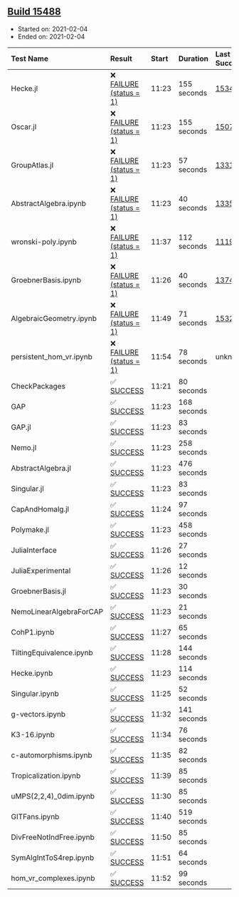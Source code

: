 ## [Build 15488](https://oscarci.mathematik.uni-kl.de/job/oscar/15488/)

* Started on: 2021-02-04
* Ended on: 2021-02-04

| Test Name    | Result | Start | Duration | Last Success | First Failure |
|:-------------|:-------|:------|:---------|:-------------|:--------------|
| Hecke.jl | ❌ [FAILURE (status = 1)](https://oscarci.mathematik.uni-kl.de/job/oscar/15488/artifact/logs/build-15488/Hecke.jl.log) | 11:23 | 155 seconds | [15344](https://oscarci.mathematik.uni-kl.de/job/oscar/15344/) | [15348](https://oscarci.mathematik.uni-kl.de/job/oscar/15348/) |
| Oscar.jl | ❌ [FAILURE (status = 1)](https://oscarci.mathematik.uni-kl.de/job/oscar/15488/artifact/logs/build-15488/Oscar.jl.log) | 11:23 | 155 seconds | [15079](https://oscarci.mathematik.uni-kl.de/job/oscar/15079/) | [15080](https://oscarci.mathematik.uni-kl.de/job/oscar/15080/) |
| GroupAtlas.jl | ❌ [FAILURE (status = 1)](https://oscarci.mathematik.uni-kl.de/job/oscar/15488/artifact/logs/build-15488/GroupAtlas.jl.log) | 11:23 | 57 seconds | [13311](https://oscarci.mathematik.uni-kl.de/job/oscar/13311/) | [13312](https://oscarci.mathematik.uni-kl.de/job/oscar/13312/) |
| AbstractAlgebra.ipynb | ❌ [FAILURE (status = 1)](https://oscarci.mathematik.uni-kl.de/job/oscar/15488/artifact/logs/build-15488/AbstractAlgebra.ipynb.log) | 11:23 | 40 seconds | [13355](https://oscarci.mathematik.uni-kl.de/job/oscar/13355/) | [13356](https://oscarci.mathematik.uni-kl.de/job/oscar/13356/) |
| wronski-poly.ipynb | ❌ [FAILURE (status = 1)](https://oscarci.mathematik.uni-kl.de/job/oscar/15488/artifact/logs/build-15488/wronski-poly.ipynb.log) | 11:37 | 112 seconds | [11192](https://oscarci.mathematik.uni-kl.de/job/oscar/11192/) | [11193](https://oscarci.mathematik.uni-kl.de/job/oscar/11193/) |
| GroebnerBasis.ipynb | ❌ [FAILURE (status = 1)](https://oscarci.mathematik.uni-kl.de/job/oscar/15488/artifact/logs/build-15488/GroebnerBasis.ipynb.log) | 11:26 | 40 seconds | [13748](https://oscarci.mathematik.uni-kl.de/job/oscar/13748/) | [13749](https://oscarci.mathematik.uni-kl.de/job/oscar/13749/) |
| AlgebraicGeometry.ipynb | ❌ [FAILURE (status = 1)](https://oscarci.mathematik.uni-kl.de/job/oscar/15488/artifact/logs/build-15488/AlgebraicGeometry.ipynb.log) | 11:49 | 71 seconds | [15322](https://oscarci.mathematik.uni-kl.de/job/oscar/15322/) | [15323](https://oscarci.mathematik.uni-kl.de/job/oscar/15323/) |
| persistent_hom_vr.ipynb | ❌ [FAILURE (status = 1)](https://oscarci.mathematik.uni-kl.de/job/oscar/15488/artifact/logs/build-15488/persistent_hom_vr.ipynb.log) | 11:54 | 78 seconds | unknown | unknown |
| CheckPackages | ✅ [SUCCESS](https://oscarci.mathematik.uni-kl.de/job/oscar/15488/artifact/logs/build-15488/CheckPackages.log) | 11:21 | 80 seconds |  |  |
| GAP | ✅ [SUCCESS](https://oscarci.mathematik.uni-kl.de/job/oscar/15488/artifact/logs/build-15488/GAP.log) | 11:23 | 168 seconds |  |  |
| GAP.jl | ✅ [SUCCESS](https://oscarci.mathematik.uni-kl.de/job/oscar/15488/artifact/logs/build-15488/GAP.jl.log) | 11:23 | 83 seconds |  |  |
| Nemo.jl | ✅ [SUCCESS](https://oscarci.mathematik.uni-kl.de/job/oscar/15488/artifact/logs/build-15488/Nemo.jl.log) | 11:23 | 258 seconds |  |  |
| AbstractAlgebra.jl | ✅ [SUCCESS](https://oscarci.mathematik.uni-kl.de/job/oscar/15488/artifact/logs/build-15488/AbstractAlgebra.jl.log) | 11:23 | 476 seconds |  |  |
| Singular.jl | ✅ [SUCCESS](https://oscarci.mathematik.uni-kl.de/job/oscar/15488/artifact/logs/build-15488/Singular.jl.log) | 11:23 | 83 seconds |  |  |
| CapAndHomalg.jl | ✅ [SUCCESS](https://oscarci.mathematik.uni-kl.de/job/oscar/15488/artifact/logs/build-15488/CapAndHomalg.jl.log) | 11:24 | 97 seconds |  |  |
| Polymake.jl | ✅ [SUCCESS](https://oscarci.mathematik.uni-kl.de/job/oscar/15488/artifact/logs/build-15488/Polymake.jl.log) | 11:23 | 458 seconds |  |  |
| JuliaInterface | ✅ [SUCCESS](https://oscarci.mathematik.uni-kl.de/job/oscar/15488/artifact/logs/build-15488/JuliaInterface.log) | 11:26 | 27 seconds |  |  |
| JuliaExperimental | ✅ [SUCCESS](https://oscarci.mathematik.uni-kl.de/job/oscar/15488/artifact/logs/build-15488/JuliaExperimental.log) | 11:26 | 12 seconds |  |  |
| GroebnerBasis.jl | ✅ [SUCCESS](https://oscarci.mathematik.uni-kl.de/job/oscar/15488/artifact/logs/build-15488/GroebnerBasis.jl.log) | 11:23 | 30 seconds |  |  |
| NemoLinearAlgebraForCAP | ✅ [SUCCESS](https://oscarci.mathematik.uni-kl.de/job/oscar/15488/artifact/logs/build-15488/NemoLinearAlgebraForCAP.log) | 11:23 | 21 seconds |  |  |
| CohP1.ipynb | ✅ [SUCCESS](https://oscarci.mathematik.uni-kl.de/job/oscar/15488/artifact/logs/build-15488/CohP1.ipynb.log) | 11:27 | 65 seconds |  |  |
| TiltingEquivalence.ipynb | ✅ [SUCCESS](https://oscarci.mathematik.uni-kl.de/job/oscar/15488/artifact/logs/build-15488/TiltingEquivalence.ipynb.log) | 11:28 | 144 seconds |  |  |
| Hecke.ipynb | ✅ [SUCCESS](https://oscarci.mathematik.uni-kl.de/job/oscar/15488/artifact/logs/build-15488/Hecke.ipynb.log) | 11:23 | 114 seconds |  |  |
| Singular.ipynb | ✅ [SUCCESS](https://oscarci.mathematik.uni-kl.de/job/oscar/15488/artifact/logs/build-15488/Singular.ipynb.log) | 11:25 | 52 seconds |  |  |
| g-vectors.ipynb | ✅ [SUCCESS](https://oscarci.mathematik.uni-kl.de/job/oscar/15488/artifact/logs/build-15488/g-vectors.ipynb.log) | 11:32 | 141 seconds |  |  |
| K3-16.ipynb | ✅ [SUCCESS](https://oscarci.mathematik.uni-kl.de/job/oscar/15488/artifact/logs/build-15488/K3-16.ipynb.log) | 11:34 | 76 seconds |  |  |
| c-automorphisms.ipynb | ✅ [SUCCESS](https://oscarci.mathematik.uni-kl.de/job/oscar/15488/artifact/logs/build-15488/c-automorphisms.ipynb.log) | 11:35 | 82 seconds |  |  |
| Tropicalization.ipynb | ✅ [SUCCESS](https://oscarci.mathematik.uni-kl.de/job/oscar/15488/artifact/logs/build-15488/Tropicalization.ipynb.log) | 11:39 | 85 seconds |  |  |
| uMPS(2,2,4)_0dim.ipynb | ✅ [SUCCESS](https://oscarci.mathematik.uni-kl.de/job/oscar/15488/artifact/logs/build-15488/uMPS-2-2-4-_0dim.ipynb.log) | 11:30 | 85 seconds |  |  |
| GITFans.ipynb | ✅ [SUCCESS](https://oscarci.mathematik.uni-kl.de/job/oscar/15488/artifact/logs/build-15488/GITFans.ipynb.log) | 11:40 | 519 seconds |  |  |
| DivFreeNotIndFree.ipynb | ✅ [SUCCESS](https://oscarci.mathematik.uni-kl.de/job/oscar/15488/artifact/logs/build-15488/DivFreeNotIndFree.ipynb.log) | 11:50 | 85 seconds |  |  |
| SymAlgIntToS4rep.ipynb | ✅ [SUCCESS](https://oscarci.mathematik.uni-kl.de/job/oscar/15488/artifact/logs/build-15488/SymAlgIntToS4rep.ipynb.log) | 11:51 | 64 seconds |  |  |
| hom_vr_complexes.ipynb | ✅ [SUCCESS](https://oscarci.mathematik.uni-kl.de/job/oscar/15488/artifact/logs/build-15488/hom_vr_complexes.ipynb.log) | 11:52 | 99 seconds |  |  |
